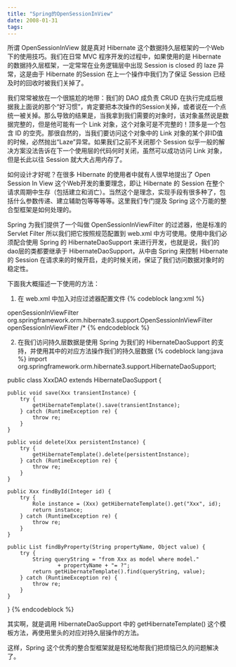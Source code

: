 ```yaml
---
title: "Spring的OpenSessionInView"
date: 2008-01-31
tags:
---
```


所谓 OpenSessionInView 就是真对 Hibernate 这个数据持久层框架的一个Web下的使用技巧。我们在日常 MVC 程序开发的过程中，如果使用的是 Hibernate 的数据持久层框架，一定常常在业务逻辑层中出现 Session is closed 的 laze 异常，这是由于 Hibernate 的Session 在上一个操作中我们为了保证 Session  已经及时的回收时被我们关掉了。

我们常常被放在一个很尴尬的地带：我们的 DAO 成负责 CRUD  在执行完成后根据我上面说的那个“好习惯”，肯定要把本次操作的Session关掉，或者说在一个点统一被关掉。那么导致的结果是，当我拿到我们需要的对象时，该对象虽然说是数据完整的，但是他可能有一个 Link 对象，这个对象可是不完整的！顶多是一个包含 ID 的空壳。那很自然的，当我们要访问这个对象中的 Link 对象的某个非ID值的时候，必然抛出“Laze”异常。如果我们之前不关闭那个 Session 似乎一般的解决方案没法告诉在下一个使用层的代码何时关闭，虽然可以成功访问 Link 对象，但是长此以往 Session 就大大占用内存了。

如何设计才好呢？在很多 Hibernate 的使用者中就有人很早地提出了 Open Session In View 这个Web开发的重要理念，即让 Hibernate 的 Session 在整个请求周期中生存（包括建立和消亡）。当然这个是理念，实现手段有很多种了，包括什么参数传递、建立辅助包等等等等。这里我们专门提及 Spring 这个万能的整合型框架是如何处理的。

Spring 为我们提供了一个叫做 OpenSessionInViewFilter 的过滤器，他是标准的 Servlet Filter 所以我们把它按照规范配置到 web.xml 中方可使用。使用中我们必须配合使用 Spring 的 HibernateDaoSupport 来进行开发，也就是说，我们的dao层的类都要继承于 HibernateDaoSupport，从中由 Spring 来控制 Hibernate 的 Session 在请求来的时候开启，走的时候关闭，保证了我们访问数据对象时的稳定性。

下面我大概描述一下使用的方法：

1. 在 web.xml 中加入对应过滤器配置文件
{% codeblock lang:xml %}
<!-- Spring的OpenSessionInView实现 -->
<filter>
	<filter-name>openSessionInViewFilter</filter-name>
	<filter-class>
		org.springframework.orm.hibernate3.support.OpenSessionInViewFilter
	</filter-class>
</filter>
<filter-mapping>
	<filter-name>openSessionInViewFilter</filter-name>
	<url-pattern>/*</url-pattern>
</filter-mapping>
{% endcodeblock %}

2. 在我们访问持久层数据是使用 Spring 为我们的 HibernateDaoSupport 的支持，并使用其中的对应方法操作我们的持久层数据
{% codeblock lang:java %}
import org.springframework.orm.hibernate3.support.HibernateDaoSupport;

public class XxxDAO extends HibernateDaoSupport {

	public void save(Xxx transientInstance) {
		try {
			getHibernateTemplate().save(transientInstance);
		} catch (RuntimeException re) {
			throw re;
		}
	}

	public void delete(Xxx persistentInstance) {
		try {
			getHibernateTemplate().delete(persistentInstance);
		} catch (RuntimeException re) {
			throw re;
		}
	}

	public Xxx findById(Integer id) {
		try {
			Role instance = (Xxx) getHibernateTemplate().get("Xxx", id);
			return instance;
		} catch (RuntimeException re) {
			throw re;
		}
	}

	public List findByProperty(String propertyName, Object value) {
		try {
			String queryString = "from Xxx as model where model."
					+ propertyName + "= ?";
			return getHibernateTemplate().find(queryString, value);
		} catch (RuntimeException re) {
			throw re;
		}
	}
}
{% endcodeblock %}

其实啊，就是调用 HibernateDaoSupport 中的 getHibernateTemplate() 这个模板方法，再使用里头的对应对持久层操作的方法。

这样，Spring 这个优秀的整合型框架就是轻松地帮我们把烦恼已久的问题解决了。
